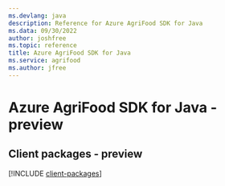 ```yaml
---
ms.devlang: java
description: Reference for Azure AgriFood SDK for Java
ms.data: 09/30/2022
author: joshfree
ms.topic: reference
title: Azure AgriFood SDK for Java
ms.service: agrifood
ms.author: jfree
---
```

# Azure AgriFood SDK for Java - preview

## Client packages - preview
[!INCLUDE [client-packages](agrifood-client-index.md)]